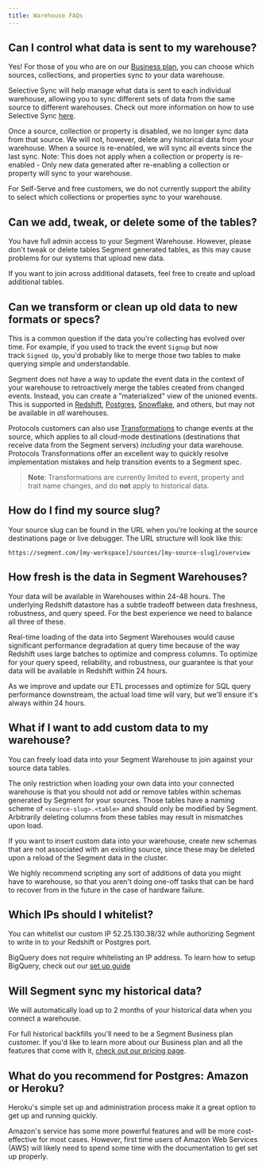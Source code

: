 ```yaml
---
title: Warehouse FAQs
---
```


## Can I control what data is sent to my warehouse?

Yes! For those of you who are on our [Business plan](https://segment.com/pricing), you can choose which sources, collections, and properties sync to your data warehouse.

Selective Sync will help manage what data is sent to each individual warehouse, allowing you to sync different sets of data from the same source to different warehouses. Check out more information on how to use Selective Sync [here](https://segment.com/docs/guides/filtering-data/#warehouse-selective-sync).

Once a source, collection or property is disabled, we no longer sync data from that source. We will not, however, delete any historical data from your warehouse. When a source is re-enabled, we will sync all events since the last sync. Note: This does not apply when a collection or property is re-enabled - Only new data generated after re-enabling a collection or property will sync to your warehouse.

For Self-Serve and free customers, we do not currently support the ability to select which collections or properties sync to your warehouse.


## Can we add, tweak, or delete some of the tables?

You have full admin access to your Segment Warehouse. However, please don't tweak or delete tables Segment generated tables, as this may cause problems for our systems that upload new data.

If you want to join across additional datasets, feel free to create and upload additional tables.

## Can we transform or clean up old data to new formats or specs?

This is a common question if the data you're collecting has evolved over time. For example, if you used to track the event `Signup` but now track `Signed Up`, you'd probably like to merge those two tables to make querying simple and understandable.

Segment does not have a way to update the event data in the context of your warehouse to retroactively merge the tables created from changed events. Instead, you can create a "materialized" view of the unioned events. This is supported in [Redshift](https://docs.aws.amazon.com/redshift/latest/dg/r_CREATE_VIEW.html), [Postgres](https://www.postgresql.org/docs/9.3/rules-materializedviews.html), [Snowflake](https://docs.snowflake.net/manuals/sql-reference/sql/create-view.html), and others, but may not be available in _all_ warehouses.

Protocols customers can also use [Transformations](/docs/protocols/transformations/) to change events at the source, which applies to all cloud-mode destinations (destinations that receive data from the Segment servers) _including_ your data warehouse. Protocols Transformations offer an excellent way to quickly resolve implementation mistakes and help transition events to a Segment spec.

> **Note**: Transformations are currently limited to event, property and trait name changes, and do **not** apply to historical data.


## How do I find my source slug?

Your source slug can be found in the URL when you're looking at the source destinations page or live debugger. The URL structure will look like this:

`https://segment.com/[my-workspace]/sources/[my-source-slug]/overview`

## How fresh is the data in Segment Warehouses?

Your data will be available in Warehouses within 24-48 hours. The underlying Redshift datastore has a subtle tradeoff between data freshness, robustness, and query speed. For the best experience we need to balance all three of these.

Real-time loading of the data into Segment Warehouses would cause significant performance degradation at query time because of the way Redshift uses large batches to optimize and compress columns. To optimize for your query speed, reliability, and robustness, our guarantee is that your data will be available in Redshift within 24 hours.

As we improve and update our ETL processes and optimize for SQL query performance downstream, the actual load time will vary, but we'll ensure it's always within 24 hours.


## What if I want to add custom data to my warehouse?

You can freely load data into your Segment Warehouse to join against your source data tables.

The only restriction when loading your own data into your connected warehouse is that you should not add or remove tables within schemas generated by Segment for your sources. Those tables have a naming scheme of `<source-slug>.<table>` and should only be modified by Segment. Arbitrarily deleting columns from these tables may result in mismatches upon load.

If you want to insert custom data into your warehouse, create new schemas that are not associated with an existing source, since these may be deleted upon a reload of the Segment data in the cluster.

We highly recommend scripting any sort of additions of data you might have to warehouse, so that you aren't doing one-off tasks that can be hard to recover from in the future in the case of hardware failure.

## Which IPs should I whitelist?

You can whitelist our custom IP 52.25.130.38/32 while authorizing Segment to write in to your Redshift or Postgres port.

BigQuery does not require whitelisting an IP address. To learn how to setup BigQuery, check out our [set up guide](https://segment.com/docs/connections/warehouses/catalog/bigquery/#getting-started)


## Will Segment sync my historical data?

We will automatically load up to 2 months of your historical data when you connect a warehouse.

For full historical backfills you'll need to be a Segment Business plan customer. If you'd like to learn more about our Business plan and all the features that come with it, [check out our pricing page](https://segment.com/pricing).

## What do you recommend for Postgres: Amazon or Heroku?

Heroku's simple set up and administration process make it a great option to get up and running quickly.

Amazon's service has some more powerful features and will be more cost-effective for most cases. However, first time users of Amazon Web Services (AWS) will likely need to spend some time with the documentation to get set up properly.
